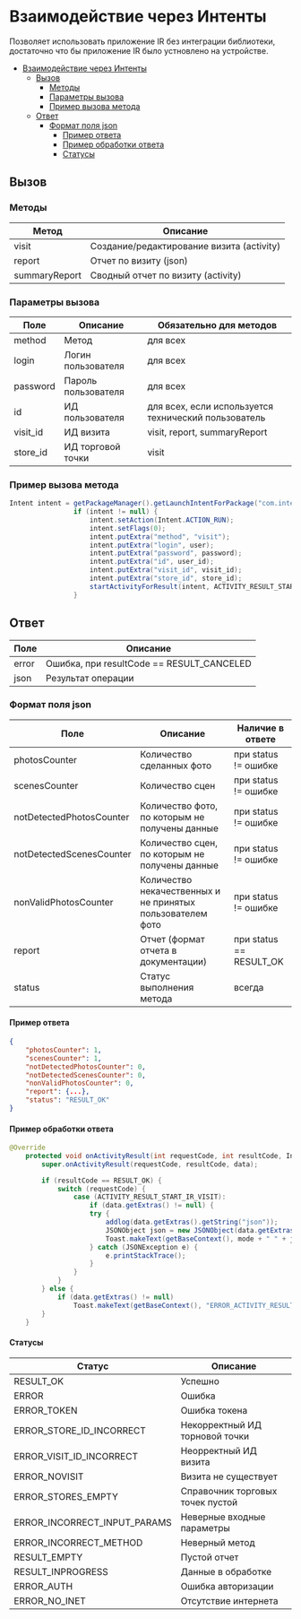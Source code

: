 # Взаимодействие через Интенты
Позволяет использовать приложение IR без интеграции библиотеки, достаточно что бы приложение IR было устновлено на устройстве.

- [Взаимодействие через Интенты](#%d0%92%d0%b7%d0%b0%d0%b8%d0%bc%d0%be%d0%b4%d0%b5%d0%b9%d1%81%d1%82%d0%b2%d0%b8%d0%b5-%d1%87%d0%b5%d1%80%d0%b5%d0%b7-%d0%98%d0%bd%d1%82%d0%b5%d0%bd%d1%82%d1%8b)
  - [Вызов](#%d0%92%d1%8b%d0%b7%d0%be%d0%b2)
    - [Методы](#%d0%9c%d0%b5%d1%82%d0%be%d0%b4%d1%8b)
    - [Параметры вызова](#%d0%9f%d0%b0%d1%80%d0%b0%d0%bc%d0%b5%d1%82%d1%80%d1%8b-%d0%b2%d1%8b%d0%b7%d0%be%d0%b2%d0%b0)
    - [Пример вызова метода](#%d0%9f%d1%80%d0%b8%d0%bc%d0%b5%d1%80-%d0%b2%d1%8b%d0%b7%d0%be%d0%b2%d0%b0-%d0%bc%d0%b5%d1%82%d0%be%d0%b4%d0%b0)
  - [Ответ](#%d0%9e%d1%82%d0%b2%d0%b5%d1%82)
    - [Формат поля json](#%d0%a4%d0%be%d1%80%d0%bc%d0%b0%d1%82-%d0%bf%d0%be%d0%bb%d1%8f-json)
      - [Пример ответа](#%d0%9f%d1%80%d0%b8%d0%bc%d0%b5%d1%80-%d0%be%d1%82%d0%b2%d0%b5%d1%82%d0%b0)
      - [Пример обработки ответа](#%d0%9f%d1%80%d0%b8%d0%bc%d0%b5%d1%80-%d0%be%d0%b1%d1%80%d0%b0%d0%b1%d0%be%d1%82%d0%ba%d0%b8-%d0%be%d1%82%d0%b2%d0%b5%d1%82%d0%b0)
      - [Статусы](#%d0%a1%d1%82%d0%b0%d1%82%d1%83%d1%81%d1%8b)

## Вызов 
### Методы
Метод  | Описание 
------------- | -------------
visit  |Создание/редактирование визита (activity)   
report |Отчет по визиту (json)
summaryReport |Сводный отчет по визиту (activity)

### Параметры вызова
Поле  | Описание | Обязательно для методов
------------- | ------------- | -------------
method  | Метод | для всех
login | Логин пользователя | для всех
password | Пароль пользователя | для всех
id | ИД пользователя | для всех, если используется технический пользователь
visit_id | ИД визита | visit, report, summaryReport
store_id | ИД торговой точки | visit

### Пример вызова метода
```java
Intent intent = getPackageManager().getLaunchIntentForPackage("com.intelligenceretail.www.pilot");
                if (intent != null) {
                    intent.setAction(Intent.ACTION_RUN);
                    intent.setFlags(0);
                    intent.putExtra("method", "visit");
                    intent.putExtra("login", user);
                    intent.putExtra("password", password);
                    intent.putExtra("id", user_id);
                    intent.putExtra("visit_id", visit_id);
                    intent.putExtra("store_id", store_id);
                    startActivityForResult(intent, ACTIVITY_RESULT_START_IR_VISIT);
                }
```

## Ответ
Поле  | Описание
------------- | -------------
error  | Ошибка, при resultCode == RESULT_CANCELED
json | Результат операции

### Формат поля json
Поле  | Описание | Наличие в ответе
------------- | ------------- | -------------
photosCounter  | Количество сделанных фото | при status != ошибке
scenesCounter  | Количество сцен | при status != ошибке
notDetectedPhotosCounter  | Количество фото, по которым не получены данные | при status != ошибке
notDetectedScenesCounter  | Количество сцен, по которым не получены данные | при status != ошибке
nonValidPhotosCounter  | Количество некачественных и не принятых пользователем фото | при status != ошибке
report  | Отчет (формат отчета в документации) | при status == RESULT_OK
status  | Статус выполнения метода | всегда

#### Пример ответа
```json
{
    "photosCounter": 1,
    "scenesCounter": 1,
    "notDetectedPhotosCounter": 0,
    "notDetectedScenesCounter": 0,
    "nonValidPhotosCounter": 0,
    "report": {...},
    "status": "RESULT_OK"
}
```

#### Пример обработки ответа
```java
@Override
    protected void onActivityResult(int requestCode, int resultCode, Intent data) {
        super.onActivityResult(requestCode, resultCode, data);

        if (resultCode == RESULT_OK) {
            switch (requestCode) {
                case (ACTIVITY_RESULT_START_IR_VISIT):
                    if (data.getExtras() != null) {
                    try {
                        addlog(data.getExtras().getString("json"));
                        JSONObject json = new JSONObject(data.getExtras().getString("json"));
                        Toast.makeText(getBaseContext(), mode + " " + json.getString("status"), Toast.LENGTH_LONG).show();
                    } catch (JSONException e) {
                        e.printStackTrace();
                    }
                }
            }
        } else {
            if (data.getExtras() != null)
                Toast.makeText(getBaseContext(), "ERROR_ACTIVITY_RESULT " + data.getExtras().getString("error"), Toast.LENGTH_LONG).show();
        }
    }
```

#### Статусы 
Статус  | Описание
------------- | -------------
RESULT_OK | Успешно
ERROR | Ошибка
ERROR_TOKEN | Ошибка токена
ERROR_STORE_ID_INCORRECT | Некорректный ИД торновой точки
ERROR_VISIT_ID_INCORRECT | Неорректный ИД визита
ERROR_NOVISIT | Визита не существует
ERROR_STORES_EMPTY | Справочник торговых точек пустой
ERROR_INCORRECT_INPUT_PARAMS | Неверные входные параметры
ERROR_INCORRECT_METHOD | Неверный метод
RESULT_EMPTY | Пустой отчет
RESULT_INPROGRESS | Данные в обработке
ERROR_AUTH | Ошибка авторизации
ERROR_NO_INET | Отсутствие интернета